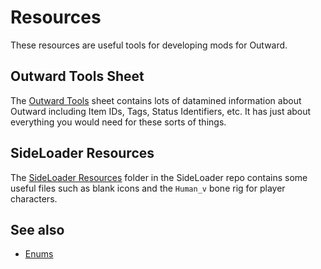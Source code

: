 # Resources

These resources are useful tools for developing mods for Outward.

## Outward Tools Sheet
The [Outward Tools](https://docs.google.com/spreadsheets/d/1btxPTmgeRqjhqC5dwpPXWd49-_tX_OVLN1Uvwv525K4/edit#gid=673914692) sheet contains lots of datamined information about Outward including Item IDs, Tags, Status Identifiers, etc. It has just about everything you would need for these sorts of things.

## SideLoader Resources
The [SideLoader Resources](https://github.com/sinai-dev/Outward-SideLoader/tree/master/Resources) folder in the SideLoader repo contains some useful files such as blank icons and the `Human_v` bone rig for player characters.

## See also
* [Enums](API/Enums.md)